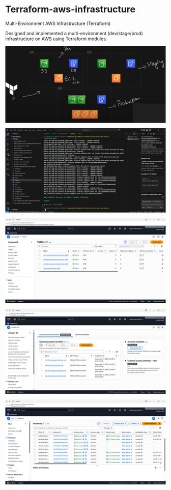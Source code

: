 # Terraform-aws-infrastructure
Multi-Environment AWS Infrastructure (Terraform)

Designed and implemented a multi-environment (dev/stage/prod) infrastructure on AWS using Terraform modules.

![alt text](<Screenshot (110).png>)

![alt text](<Screenshot (108).png>)

![alt text](<Screenshot (105).png>)

![alt text](<Screenshot (106).png>)

![alt text](<Screenshot (107).png>)
